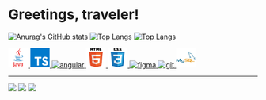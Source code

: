 
# Greetings, traveler!

[![Anurag's GitHub stats](https://github-readme-stats.vercel.app/api?username=rulevamanda)](https://github.com/rulevamanda/github-readme-stats)
![Top Langs](https://github-readme-stats.vercel.app/api/top-langs/?username=rulevamanda&layout=compact&theme=highcontrast)
[![Top Langs](https://github-readme-stats.vercel.app/api/top-langs/?username=rulevamanda&theme=radical&show_icons=true)](https://github.com/rulevamanda/github-readme-stats)



<div style="display: inline_block">

<a href="https://developer.mozilla.org/en-US/docs/Glossary/Java" target="_blank">
  <img src="https://github.com/devicons/devicon/blob/master/icons/java/java-original-wordmark.svg" alt="java" width="40" height="40"/>
</a>

<a href="https://www.typescriptlang.org/" target="_blank">
  <img src="https://raw.githubusercontent.com/devicons/devicon/master/icons/typescript/typescript-original.svg" alt="typescript" width="40" height="40"/>
</a>

<a href="https://angular.io" target="_blank">
  <img src="https://angular.io/assets/images/logos/angular/angular.svg" alt="angular" width="40" height="40"/>
</a>

<a href="https://www.w3.org/html/" target="_blank">
  <img src="https://raw.githubusercontent.com/devicons/devicon/master/icons/html5/html5-original-wordmark.svg" alt="html5" width="40" height="40"/>
</a> 

<a href="https://www.w3schools.com/css/" target="_blank">
  <img src="https://raw.githubusercontent.com/devicons/devicon/master/icons/css3/css3-original-wordmark.svg" alt="css3" width="40" height="40"/>
</a>

<a href="https://www.figma.com/" target="_blank">
  <img src="https://www.vectorlogo.zone/logos/figma/figma-icon.svg" alt="figma" width="40" height="40"/>
</a> 

<a href="https://git-scm.com/" target="_blank">
  <img src="https://www.vectorlogo.zone/logos/git-scm/git-scm-icon.svg" alt="git" width="40" height="40"/>
</a>

<a href="https://www.mysql.com/" target="_blank">
  <img src="https://raw.githubusercontent.com/devicons/devicon/master/icons/mysql/mysql-original-wordmark.svg" alt="mysql" width="40" height="40"/>
</a>

</div>

<hr>

[<img src = "https://img.shields.io/badge/instagram-%23E4405F.svg?&style=for-the-badge&logo=instagram&logoColor=white">](https://www.instagram.com/rulevamanda/)
[<img src="https://img.shields.io/badge/linkedin-%230077B5.svg?&style=for-the-badge&logo=linkedin&logoColor=white" />](https://www.linkedin.com/in/amanda-rulevas/)
[<img src="https://img.shields.io/badge/-gmail-2EC866?style=for-the-badge&logo=gmail&logoColor=white" />](mailto:rulevamanda@gmail.com)
